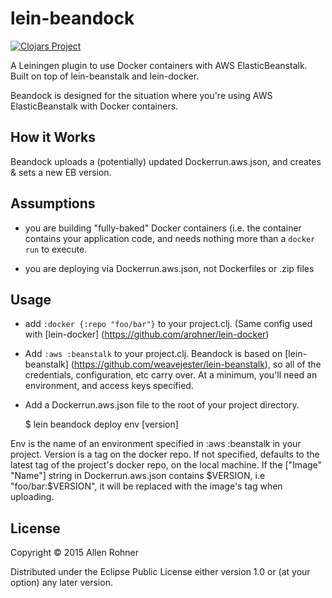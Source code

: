 # lein-beandock

[![Clojars Project](http://clojars.org/lein-beandock/latest-version.svg)](http://clojars.org/lein-beandock)

A Leiningen plugin to use Docker containers with AWS ElasticBeanstalk. Built on top of lein-beanstalk and lein-docker.

Beandock is designed for the situation where you're using AWS ElasticBeanstalk with Docker containers.

## How it Works

Beandock uploads a (potentially) updated Dockerrun.aws.json, and creates & sets a new EB version. 

## Assumptions

- you are building "fully-baked" Docker containers (i.e. the container
  contains your application code, and needs nothing more than a
  `docker run` to execute.

- you are deploying via Dockerrun.aws.json, not Dockerfiles or .zip files

## Usage

- add `:docker {:repo "foo/bar"}` to your project.clj. (Same config used with [lein-docker] (https://github.com/arohner/lein-docker)
- Add `:aws :beanstalk` to your project.clj. Beandock is based on [lein-beanstalk] (https://github.com/weavejester/lein-beanstalk), so all of the credentials, configuration, etc carry over. At a minimum, you'll need an environment, and access keys specified. 
- Add a Dockerrun.aws.json file to the root of your project directory. 

    $ lein beandock deploy env [version]

Env is the name of an environment specified in :aws :beanstalk in your project. Version is a tag on the docker repo. If not specified, defaults to the latest tag of the project's docker repo, on the local machine. If the ["Image" "Name"] string in Dockerrun.aws.json contains $VERSION, i.e "foo/bar:$VERSION", it will be replaced with the image's tag when uploading.

## License

Copyright © 2015 Allen Rohner

Distributed under the Eclipse Public License either version 1.0 or (at
your option) any later version.
